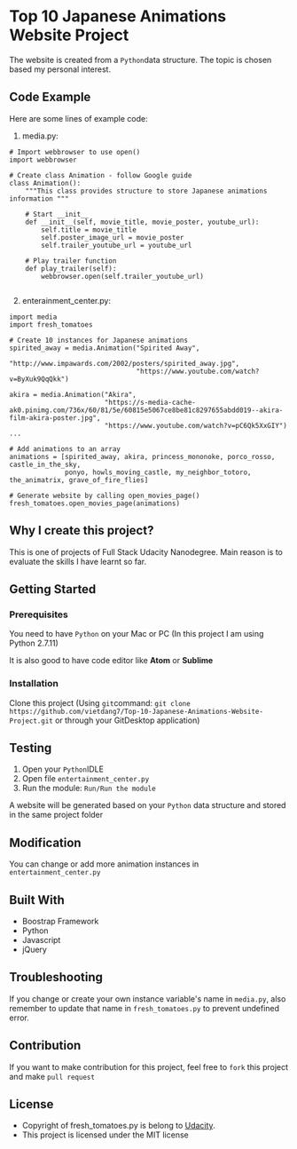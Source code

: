 # Top 10 Japanese Animations Website Project
The website is created from a `Python`data structure. The topic is chosen based my personal interest.

## Code Example
Here are some lines of example code:
1. media.py:
```
# Import webbrowser to use open()
import webbrowser

# Create class Animation - follow Google guide
class Animation():
    """This class provides structure to store Japanese animations information """

    # Start __init__
    def __init__(self, movie_title, movie_poster, youtube_url):
        self.title = movie_title
        self.poster_image_url = movie_poster
        self.trailer_youtube_url = youtube_url

    # Play trailer function
    def play_trailer(self):
        webbrowser.open(self.trailer_youtube_url)


```
2. enterainment_center.py:
```
import media
import fresh_tomatoes

# Create 10 instances for Japanese animations
spirited_away = media.Animation("Spirited Away",
                                "http://www.impawards.com/2002/posters/spirited_away.jpg",
                                "https://www.youtube.com/watch?v=ByXuk9QqQkk")

akira = media.Animation("Akira",
                        "https://s-media-cache-ak0.pinimg.com/736x/60/81/5e/60815e5067ce8be81c8297655abdd019--akira-film-akira-poster.jpg",
                        "https://www.youtube.com/watch?v=pC6Qk5XxGIY")
...

# Add animations to an array
animations = [spirited_away, akira, princess_mononoke, porco_rosso, castle_in_the_sky,
              ponyo, howls_moving_castle, my_neighbor_totoro, the_animatrix, grave_of_fire_flies]

# Generate website by calling open_movies_page()
fresh_tomatoes.open_movies_page(animations)
```
## Why I create this project?
This is one of projects of Full Stack Udacity Nanodegree. Main reason is to evaluate the skills I have learnt so far.

## Getting Started
### Prerequisites
You need to have `Python` on your Mac or PC (In this project I am using Python 2.7.11)

It is also good to have code editor like **Atom** or **Sublime**

### Installation
Clone this project (Using `git`command: `git clone https://github.com/vietdang7/Top-10-Japanese-Animations-Website-Project.git` or through your GitDesktop application)

## Testing
1. Open your `Python`IDLE
2. Open file `entertainment_center.py`
3. Run the module: `Run/Run the module`

A website will be generated based on your `Python` data structure and stored in the same project folder

## Modification
You can change or add more animation instances in `entertainment_center.py`

## Built With
- Boostrap Framework
- Python
- Javascript
- jQuery

## Troubleshooting
If you change or create your own instance variable's name in `media.py`, also remember to update that name in `fresh_tomatoes.py` to prevent undefined error.

## Contribution
If you want to make contribution for this project, feel free to `fork` this project and make `pull request`

## License

- Copyright of fresh_tomatoes.py is belong to [Udacity](https://github.com/udacity/ud036_StarterCode).
- This project is licensed under the MIT license
